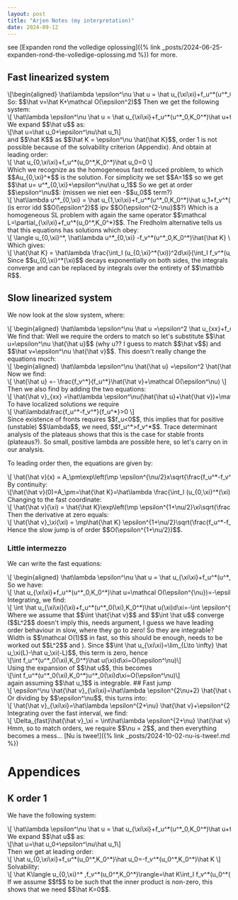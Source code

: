 ```yaml
---
layout: post
title: "Arjen Notes (my interpretation)"
date: 2024-09-12
---
```

<style>
.math-container {
    max-width: 100%; /* Set a maximum width to prevent it from expanding the page */
    overflow-x: auto; /* Enable horizontal scrolling */
    white-space: nowrap; /* Prevent the text from wrapping */
}
</style>
see [Expanden rond the volledige oplossing]({% link _posts/2024-06-25-expanden-rond-the-volledige-oplossing.md %}) for more. 

## Fast linearized system
<div class="math-container">\[\begin{aligned}
\hat\lambda \epsilon^\nu \hat u = \hat u_{\xi\xi}+f_u^*(u^*_0,K_0^*)\hat u+f_v^*(u^*_0,K_0^*)\hat v \\
\hat\lambda \epsilon^{\nu+2} \hat v = \hat v_{\xi\xi}-\epsilon^2 f_u^*(u^*_0,K_0^*)\hat u-\epsilon^2 f_v^*(u^*_0,K_0^*)\hat v 
\end{aligned}\]</div>
So: $$\hat v=\hat K+\mathcal O(\epsilon^2)$$
Then we get the following system:
<div class="math-container">\[
\hat\lambda \epsilon^\nu \hat u = \hat u_{\xi\xi}+f_u^*(u^*_0,K_0^*)\hat u+f_v^*(u^*_0,K_0^*)\hat K+\mathcal O(\epsilon^2) \\
\]</div>
We expand $$\hat u$$ as: 
<div class="math-container">\[\hat u=\hat u_0+\epsilon^\nu\hat u_1\]</div>
and $$\hat K$$ as $$\hat K = \epsilon^\nu \hat{\hat K}$$, order 1 is not possible because of the solvability criterion (Appendix). 
And obtain at leading order:
<div class="math-container">\[
\hat u_{0,\xi\xi}+f_u^*(u_0^*,K_0^*)\hat u_0=0
\]</div>
Which we recognize as the homogeneous fast reduced problem, to which $$Au_{0,\xi}^*$$ is the solution. For simplicity we set $$A=1$$ so we get $$\hat u= u^*_{0,\xi}+\epsilon^\nu\hat u_1$$ So we get at order $$\epsilon^\nu$$: (missen we niet een -$$u_0$$ term?)
<div class="math-container">\[
\hat\lambda u^*_{0,\xi} = \hat u_{1,\xi\xi}+f_u^*(u^*_0,K_0^*)\hat u_1+f_v^*(u^*_0,K_0^*)\hat{\hat K}+\mathcal O(\epsilon^{2}+\epsilon^{2\nu}) \\
\]</div>
(is error idd $$O(\epsilon^2)$$ ipv $$O(\epsilon^{2-\nu}$$?)
Which is a homogeneous SL problem with again the same operator $$\mathcal L=\partial_{\xi\xi}+f_u^*(u_0^*,K_0^*)$$. The Fredholm alternative tells us that this equations has solutions which obey:
<div class="math-container">\[
\langle u_{0,\xi}^*, \hat\lambda  u^*_{0,\xi} -f_v^*(u^*_0,K_0^*)\hat{\hat K} \rangle =0
\]</div>
Which gives:
<div class="math-container">\[
\hat{\hat K} = \hat\lambda \frac{\int_I (u_{0,\xi}^*(\xi))^2d\xi}{\int_I f_v^*(u_0^*(\xi),K_0^*)u_{0,\xi}^*(\xi)d\xi}
\]</div>
Since $$u_{0,\xi}^*(\xi)$$ decays exponentially on both sides, the integrals converge and can be replaced by integrals over the entirety of $$\mathbb R$$. 

## Slow linearized system
We now look at the slow system, where:
<div class="math-container">\[
\begin{aligned}
\hat\lambda \epsilon^\nu \hat u =\epsilon^2 \hat u_{xx}+f_u^*(u^*_0,K_0^*)\hat u+f_v^*(u^*_0,K_0^*)\hat v \\
\hat\lambda \epsilon^{\nu} \hat v = \hat v_{xx}- f_u^*(u^*_0,K_0^*)\hat u- f_v^*(u^*_0,K_0^*)\hat v 
\end{aligned}
\]</div>
We find that:
Well we require the orders to match so let's substitute $$\hat u=\epsilon^\nu \hat{\hat u}$$ (why u?? I guess to match $$\hat v$$) and $$\hat v=\epsilon^\nu \hat{\hat v}$$. This doesn't really change the equations much:
<div class="math-container">\[
\begin{aligned}
\hat\lambda \epsilon^\nu \hat{\hat u} =\epsilon^2 \hat{\hat u}_{xx}+f_u^*(u^*_0,K_0^*)\hat{\hat u}+f_v^*(u^*_0,K_0^*)\hat{\hat v} \\
\hat\lambda \epsilon^{\nu} \hat{\hat v} = \hat{\hat v}_{xx}- f_u^*(u^*_0,K_0^*)\hat{\hat u}- f_v^*(u^*_0,K_0^*)\hat{\hat v }
\end{aligned}
\]</div>
Now we find:
<div class="math-container">\[
\hat{\hat u} =- \frac{f_v^*}{f_u^*}\hat{\hat v}+\mathcal O(\epsilon^\nu)
\]</div>
Then we also find by adding the two equations:
<div class="math-container">\[
\hat{\hat v}_{xx} =\hat\lambda \epsilon^\nu(\hat{\hat u}+\hat{\hat v})+\mathcal O(\epsilon^2)=\hat\lambda\epsilon^\nu\frac{f_u^*-f_v^*}{f_u}\hat{\hat v^*}+\mathcal O(\epsilon^2+\epsilon^{2\nu})
\]</div>
To have localized solutions we require 
<div class="math-container">\[
\hat\lambda\frac{f_u^*-f_v^*}{f_u^*}>0
\]</div>
Since existence of fronts requires $$f_u<0$$, this implies that for positive (unstable) $$\lambda$$, we need, $$f_u^*>f_v^*$$. Trace determinant analysis of the plateaus shows that this is the case for stable fronts (plateaus?). So small, positive lambda are possible here, so let's carry on in our analysis.

To leading order then, the equations are given by:
<div class="math-container">\[
\hat{\hat v}(x) = A_\pm\exp\left(\mp \epsilon^{\nu/2}x\sqrt{\frac{f_u^*-f_v^*}{f_u^*}} \right)
\]</div>
By continuity: 
<div class="math-container">\[\hat{\hat v}(0)=A_\pm=\hat{\hat K}=\hat\lambda \frac{\int_I (u_{0,\xi}^*(\xi))^2d\xi}{\int_I f_v^*(u_0^*(\xi),K_0^*)u_{0,\xi}^*(\xi)d\xi}\]</div>
Changing to the fast coordinate:
<div class="math-container">\[
\hat{\hat v}(\xi) = \hat{\hat K}\exp\left(\mp \epsilon^{1+\nu/2}\xi\sqrt{\frac{f_u^*-f_v^*}{f_u^*}} \right)
\]</div>
Then the derivative at zero equals:
<div class="math-container">\[
\hat{\hat v}_\xi(\xi) = \mp\hat{\hat K} \epsilon^{1+\nu/2}\sqrt{\frac{f_u^*-f_v^*}{f_u^*}} 
\]</div>
Hence the slow jump is of order $$O(\epsilon^{1+\nu/2})$$.



### Little intermezzo
We can write the fast equations:
<div class="math-container">\[
\begin{aligned}
\hat\lambda \epsilon^\nu \hat u = \hat u_{\xi\xi}+f_u^*(u^*_0,K_0^*)\hat u+\epsilon^{\nu}f_v^*(u^*_0,K_0^*)\hat{\hat v} \\
\hat\lambda \epsilon^{2\nu+2} \hat{\hat v} = \epsilon^\nu \hat{\hat v}_{\xi\xi}-\epsilon^2 f_u^*(u^*_0,K_0^*)\hat u- \epsilon^{2+\nu} f_v^*(u^*_0,K_0^*)\hat{\hat v }
\end{aligned}
\]</div>
So we have:
<div class="math-container">\[
\hat u_{\xi\xi}+f_u^*(u^*_0,K_0^*)\hat u=\mathcal O(\epsilon^{\nu})=-\epsilon^{\nu}(f_v^*(u^*_0,K_0^*)\hat{\hat v} -\hat\lambda \hat u)
\]</div>
Integrating, we find:
<div class="math-container">\[
\int \hat u_{\xi\xi}(\xi)+f_u^*(u^*_0(\xi),K_0^*)\hat u(\xi)d\xi=-\int \epsilon^{\nu}(f_v^*(u^*_0,K_0^*)\hat{\hat v} -\hat\lambda \hat u)=\mathcal O(\epsilon^\nu)
\]</div>
Where we assume that $$\int \hat{\hat v}$$ and $$\int \hat u$$ converge ($$L^2$$ doesn't imply this, needs argument, I guess we have leading order behaviour in slow, where they go to zero! So they are integrable? Width is $$\mathcal O(1)$$ in fast, so this should be enough, needs to be worked out $$L^2$$ and ).
Since $$\int \hat u_{\xi\xi}=\lim_{L\to \infty} \hat u_\xi(L)-\hat u_\xi(-L)$$, this term is zero, hence  
<div class="math-container">\[\int f_u^*(u^*_0(\xi),K_0^*)\hat u(\xi)d\xi=O(\epsilon^\nu)\]</div>
Using the expansion of $$\hat u$$, this becomes
<div class="math-container">\[\int f_u^*(u^*_0(\xi),K_0^*)u^*_0(\xi)d\xi=O(\epsilon^\nu)\]</div>
again assuming $$\hat u_1$$ is integrable.
## Fast jump
<div class="math-container">\[
\epsilon^\nu \hat{\hat v}_{\xi\xi}=\hat\lambda \epsilon^{2\nu+2} \hat{\hat v}+\epsilon^2 f_u^*(u^*_0,K_0^*)\hat u+ \epsilon^{2+\nu} f_v^*(u^*_0,K_0^*)\hat{\hat v } 
\]</div>
Or dividing by $$\epsilon^\nu$$, this turns into:
<div class="math-container">\[
\hat{\hat v}_{\xi\xi}=\hat\lambda \epsilon^{2+\nu} \hat{\hat v}+\epsilon^{2-\nu} f_u^*(u^*_0,K_0^*)\hat u+ \epsilon^{2} f_v^*(u^*_0,K_0^*)\hat{\hat v } 
\]</div>
Integrating over the fast interval, we find:
<div class="math-container">\[
\Delta_{fast}\hat{\hat v}_\xi = \int\hat\lambda \epsilon^{2+\nu} \hat{\hat v}+\epsilon^{2-\nu} f_u^*(u^*_0,K_0^*)\hat u+ \epsilon^{2} f_v^*(u^*_0,K_0^*)\hat{\hat v } d\xi = \mathcal O(\epsilon^2)
\]</div>
Hmm, so to match orders, we require $$\nu = 2$$, and then everything becomes a mess... [Nu is twee!]({% link _posts/2024-10-02-nu-is-twee!.md %})


# Appendices
## K order 1
We have the following system:
<div class="math-container">\[
\hat\lambda \epsilon^\nu \hat u = \hat u_{\xi\xi}+f_u^*(u^*_0,K_0^*)\hat u+f_v^*(u^*_0,K_0^*)\hat K+\mathcal O(\epsilon^2) \\
\]</div>
We expand $$\hat u$$ as: 
<div class="math-container">\[\hat u=\hat u_0+\epsilon^\nu\hat u_1\]</div>
Then we get at leading order:
<div class="math-container">\[
\hat u_{0,\xi\xi}+f_u^*(u_0^*,K_0^*)\hat u_0=-f_v^*(u_0^*,K_0^*)\hat K
\]</div>
Solvability: 
<div class="math-container">\[
\hat K\langle u_{0,\xi}^* ,f_v^*(u_0^*,K_0^*)\rangle=\hat K\int_I f_v^*(u_0^*(\xi),K_0^*)u_{0,\xi}^*(\xi)d\xi = 0
\]</div>
If we assume $$f$$ to be such that the inner product is non-zero, this shows that we need $$\hat K=0$$. 
